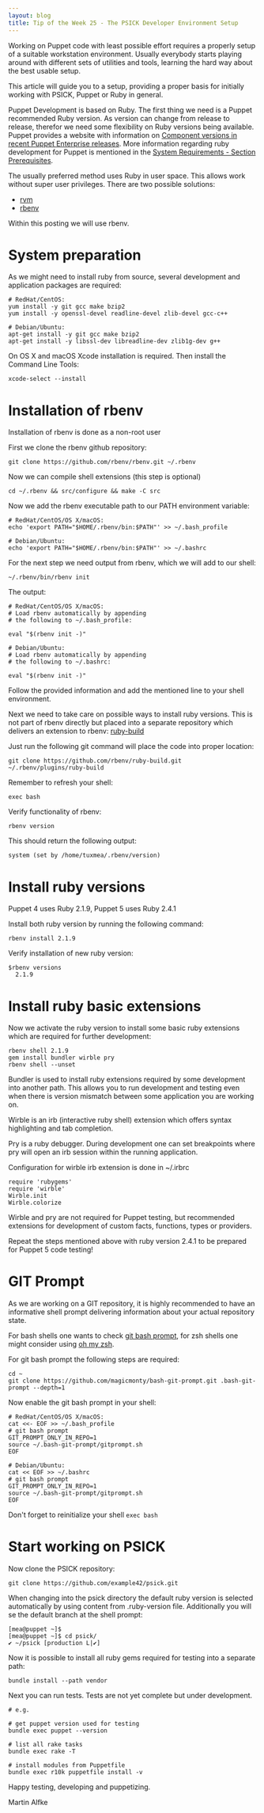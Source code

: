 ```yaml
---
layout: blog
title: Tip of the Week 25 - The PSICK Developer Environment Setup
---
```


Working on Puppet code with least possible effort requires a properly setup of a suitable workstation environment.
Usually everybody starts playing around with different sets of utilities and tools, learning the hard way about the best usable setup.

This article will guide you to a setup, providing a proper basis for initially working with PSICK, Puppet or Ruby in general.

Puppet Development is based on Ruby.
The first thing we need is a Puppet recommended Ruby version.
As version can change from release to release, therefor we need some flexibility on Ruby versions being available.
Puppet provides a website with information on [Component versions in recent Puppet Enterprise releases](https://docs.puppet.com/pe/latest/overview_version_table.html).
More information regarding ruby development for Puppet is mentioned in the [System Requirements - Section Prerequisites](https://docs.puppet.com/puppet/4.10/system_requirements.html#prerequisites).

The usually preferred method uses Ruby in user space. This allows work without super user privileges.
There are two possible solutions:

 - [rvm](https://rvm.io)
 - [rbenv](https://github.com/rbenv/rbenv)

Within this posting we will use rbenv.

# System preparation

As we might need to install ruby from source, several development and application packages are required:

    # RedHat/CentOS:
    yum install -y git gcc make bzip2
    yum install -y openssl-devel readline-devel zlib-devel gcc-c++

    # Debian/Ubuntu:
    apt-get install -y git gcc make bzip2
    apt-get install -y libssl-dev libreadline-dev zlib1g-dev g++

On OS X and macOS Xcode installation is required. Then install the Command Line Tools:

    xcode-select --install

# Installation of rbenv

Installation of rbenv is done as a non-root user

First we clone the rbenv github repository:

    git clone https://github.com/rbenv/rbenv.git ~/.rbenv

Now we can compile shell extensions (this step is optional)

    cd ~/.rbenv && src/configure && make -C src

Now we add the rbenv executable path to our PATH environment variable:

    # RedHat/CentOS/OS X/macOS:
    echo 'export PATH="$HOME/.rbenv/bin:$PATH"' >> ~/.bash_profile

    # Debian/Ubuntu:
    echo 'export PATH="$HOME/.rbenv/bin:$PATH"' >> ~/.bashrc

For the next step we need output from rbenv, which we will add to our shell:

    ~/.rbenv/bin/rbenv init

The output:

    # RedHat/CentOS/OS X/macOS:
    # Load rbenv automatically by appending
    # the following to ~/.bash_profile:

    eval "$(rbenv init -)"

    # Debian/Ubuntu:
    # Load rbenv automatically by appending
    # the following to ~/.bashrc:

    eval "$(rbenv init -)"

Follow the provided information and add the mentioned line to your shell environment.

Next we need to take care on possible ways to install ruby versions. This is not part of rbenv directly but placed into a separate repository which delivers an extension to rbenv: [ruby-build](https://github.com/rbenv/ruby-build)

Just run the following git command will place the code into proper location:

    git clone https://github.com/rbenv/ruby-build.git ~/.rbenv/plugins/ruby-build

Remember to refresh your shell:

    exec bash

Verify functionality of rbenv:

    rbenv version

This should return the following output:

    system (set by /home/tuxmea/.rbenv/version)

# Install ruby versions

Puppet 4 uses Ruby 2.1.9, Puppet 5 uses Ruby 2.4.1

Install both ruby version by running the following command:

    rbenv install 2.1.9

Verify installation of new ruby version:

    $rbenv versions
      2.1.9

# Install ruby basic extensions

Now we activate the ruby version to install some basic ruby extensions which are required for further development:

    rbenv shell 2.1.9
    gem install bundler wirble pry
    rbenv shell --unset

Bundler is used to install ruby extensions required by some development into another path. This allows you to run development and testing even when there is version mismatch between some application you are working on.

Wirble is an irb (interactive ruby shell) extension which offers syntax highlighting and tab completion.

Pry is a ruby debugger. During development one can set breakpoints where pry will open an irb session within the running application.

Configuration for wirble irb extension is done in ~/.irbrc

    require 'rubygems'
    require 'wirble'
    Wirble.init
    Wirble.colorize

Wirble and pry are not required for Puppet testing, but recommended extensions for development of custom facts, functions, types or providers.

Repeat the steps mentioned above with ruby version 2.4.1 to be prepared for Puppet 5 code testing!

# GIT Prompt

As we are working on a GIT repository, it is highly recommended to have an informative shell prompt delivering information about your actual repository state.

For bash shells one wants to check [git bash prompt](https://github.com/magicmonty/bash-git-prompt), for zsh shells one might consider using [oh my zsh](http://ohmyz.sh/).

For git bash prompt the following steps are required:

    cd ~
    git clone https://github.com/magicmonty/bash-git-prompt.git .bash-git-prompt --depth=1

Now enable the git bash prompt in your shell:

    # RedHat/CentOS/OS X/macOS:
    cat <<- EOF >> ~/.bash_profile
    # git bash prompt
    GIT_PROMPT_ONLY_IN_REPO=1
    source ~/.bash-git-prompt/gitprompt.sh
    EOF

    # Debian/Ubuntu:
    cat << EOF >> ~/.bashrc
    # git bash prompt
    GIT_PROMPT_ONLY_IN_REPO=1
    source ~/.bash-git-prompt/gitprompt.sh
    EOF

Don't forget to reinitialize your shell ```exec bash```

# Start working on PSICK

Now clone the PSICK repository:

    git clone https://github.com/example42/psick.git

When changing into the psick directory the default ruby version is selected automatically by using content from .ruby-version file.
Additionally you will se the default branch at the shell prompt:

    [mea@puppet ~]$
    [mea@puppet ~]$ cd psick/
    ✔ ~/psick [production L|✔]


Now it is possible to install all ruby gems required for testing into a separate path:

    bundle install --path vendor

Next you can run tests. Tests are not yet complete but under development.

    # e.g.

    # get puppet version used for testing
    bundle exec puppet --version

    # list all rake tasks
    bundle exec rake -T

    # install modules from Puppetfile
    bundle exec r10k puppetfile install -v

Happy testing, developing and puppetizing.

Martin Alfke
